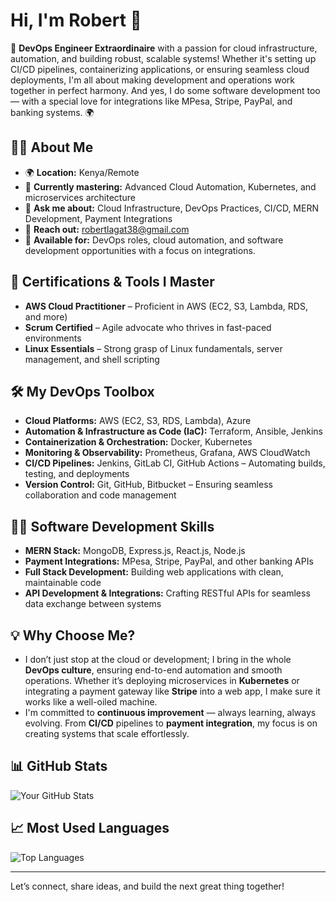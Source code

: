 # Hi, I'm Robert 👋

🚀 **DevOps Engineer Extraordinaire** with a passion for cloud infrastructure, automation, and building robust, scalable systems! Whether it's setting up CI/CD pipelines, containerizing applications, or ensuring seamless cloud deployments, I'm all about making development and operations work together in perfect harmony. And yes, I do some software development too — with a special love for integrations like MPesa, Stripe, PayPal, and banking systems. 🌍

## 👨‍💻 About Me

- 🌍 **Location:** Kenya/Remote
- 🌱 **Currently mastering:** Advanced Cloud Automation, Kubernetes, and microservices architecture
- 💬 **Ask me about:** Cloud Infrastructure, DevOps Practices, CI/CD, MERN Development, Payment Integrations
- 📧 **Reach out:** robertlagat38@gmail.com
- 🎯 **Available for:** DevOps roles, cloud automation, and software development opportunities with a focus on integrations.

## 💼 Certifications & Tools I Master
- **AWS Cloud Practitioner** – Proficient in AWS (EC2, S3, Lambda, RDS, and more)
- **Scrum Certified** – Agile advocate who thrives in fast-paced environments
- **Linux Essentials** – Strong grasp of Linux fundamentals, server management, and shell scripting

## 🛠️ My DevOps Toolbox
- **Cloud Platforms:** AWS (EC2, S3, RDS, Lambda), Azure
- **Automation & Infrastructure as Code (IaC):** Terraform, Ansible, Jenkins
- **Containerization & Orchestration:** Docker, Kubernetes
- **Monitoring & Observability:** Prometheus, Grafana, AWS CloudWatch
- **CI/CD Pipelines:** Jenkins, GitLab CI, GitHub Actions – Automating builds, testing, and deployments
- **Version Control:** Git, GitHub, Bitbucket – Ensuring seamless collaboration and code management

## 🧑‍💻 Software Development Skills
- **MERN Stack:** MongoDB, Express.js, React.js, Node.js
- **Payment Integrations:** MPesa, Stripe, PayPal, and other banking APIs
- **Full Stack Development:** Building web applications with clean, maintainable code
- **API Development & Integrations:** Crafting RESTful APIs for seamless data exchange between systems

## 💡 Why Choose Me?
- I don’t just stop at the cloud or development; I bring in the whole **DevOps culture**, ensuring end-to-end automation and smooth operations. Whether it’s deploying microservices in **Kubernetes** or integrating a payment gateway like **Stripe** into a web app, I make sure it works like a well-oiled machine.
- I'm committed to **continuous improvement** — always learning, always evolving. From **CI/CD** pipelines to **payment integration**, my focus is on creating systems that scale effortlessly.
  
## 📊 GitHub Stats
![Your GitHub Stats](https://github-readme-stats.vercel.app/api?username=Robaa2168&show_icons=true&theme=radical)

## 📈 Most Used Languages
![Top Languages](https://github-readme-stats.vercel.app/api/top-langs/?username=Robaa2168&layout=compact&theme=radical)

---

Let’s connect, share ideas, and build the next great thing together!
